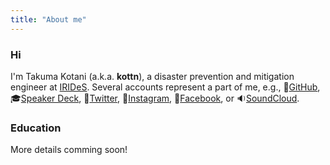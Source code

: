 ```yaml
---
title: "About me"
---
```

### Hi
I'm Takuma Kotani (a.k.a. **kottn**), a disaster prevention and mitigation engineer at [IRIDeS](http://irides.tohoku.ac.jp/eng/index.html). Several accounts represent a part of me, e.g., :space_invader:[GitHub](https://github.com/kottn), :mortar_board:[Speaker Deck](https://speakerdeck.com/kottn), :thought_balloon:[Twitter](https://twitter.com/kottn_jp), :sunflower:[Instagram](https://www.instagram.com/kotani99), :busts_in_silhouette:[Facebook](https://www.facebook.com/takuma.kotani.16), or :sound:[SoundCloud](https://soundcloud.com/takuma-kotani).

### Education

More details comming soon!
